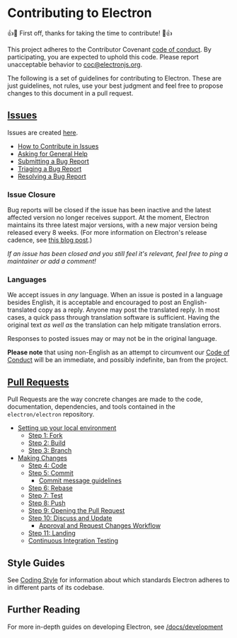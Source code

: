 # Contributing to Electron

:+1::tada: First off, thanks for taking the time to contribute! :tada::+1:

This project adheres to the Contributor Covenant [code of conduct](CODE_OF_CONDUCT.md).
By participating, you are expected to uphold this code. Please report unacceptable
behavior to coc@electronjs.org.

The following is a set of guidelines for contributing to Electron.
These are just guidelines, not rules, use your best judgment and feel free to
propose changes to this document in a pull request.

## [Issues](https://electronjs.org/docs/development/issues)

Issues are created [here](https://github.com/electron/electron/issues/new).

* [How to Contribute in Issues](https://electronjs.org/docs/development/issues#how-to-contribute-in-issues)
* [Asking for General Help](https://electronjs.org/docs/development/issues#asking-for-general-help)
* [Submitting a Bug Report](https://electronjs.org/docs/development/issues#submitting-a-bug-report)
* [Triaging a Bug Report](https://electronjs.org/docs/development/issues#triaging-a-bug-report)
* [Resolving a Bug Report](https://electronjs.org/docs/development/issues#resolving-a-bug-report)

### Issue Closure

Bug reports will be closed if the issue has been inactive and the latest affected version no longer receives support. At the moment, Electron maintains its three latest major versions, with a new major version being released every 8 weeks. (For more information on Electron's release cadence, see [this blog post](https://electronjs.org/blog/8-week-cadence).)

_If an issue has been closed and you still feel it's relevant, feel free to ping a maintainer or add a comment!_

### Languages

We accept issues in _any_ language.
When an issue is posted in a language besides English, it is acceptable and encouraged to post an English-translated copy as a reply.
Anyone may post the translated reply.
In most cases, a quick pass through translation software is sufficient.
Having the original text _as well as_ the translation can help mitigate translation errors.

Responses to posted issues may or may not be in the original language.

**Please note** that using non-English as an attempt to circumvent our [Code of Conduct](https://github.com/electron/electron/blob/main/CODE_OF_CONDUCT.md) will be an immediate, and possibly indefinite, ban from the project.

## [Pull Requests](https://electronjs.org/docs/development/pull-requests)

Pull Requests are the way concrete changes are made to the code, documentation,
dependencies, and tools contained in the `electron/electron` repository.

* [Setting up your local environment](https://electronjs.org/docs/development/pull-requests#setting-up-your-local-environment)
    * [Step 1: Fork](https://electronjs.org/docs/development/pull-requests#step-1-fork)
    * [Step 2: Build](https://electronjs.org/docs/development/pull-requests#step-2-build)
    * [Step 3: Branch](https://electronjs.org/docs/development/pull-requests#step-3-branch)
* [Making Changes](https://electronjs.org/docs/development/pull-requests#making-changes)
    * [Step 4: Code](https://electronjs.org/docs/development/pull-requests#step-4-code)
    * [Step 5: Commit](https://electronjs.org/docs/development/pull-requests#step-5-commit)
        * [Commit message guidelines](https://electronjs.org/docs/development/pull-requests#commit-message-guidelines)
    * [Step 6: Rebase](https://electronjs.org/docs/development/pull-requests#step-6-rebase)
    * [Step 7: Test](https://electronjs.org/docs/development/pull-requests#step-7-test)
    * [Step 8: Push](https://electronjs.org/docs/development/pull-requests#step-8-push)
    * [Step 9: Opening the Pull Request](https://electronjs.org/docs/development/pull-requests#step-9-opening-the-pull-request)
    * [Step 10: Discuss and Update](https://electronjs.org/docs/development/pull-requests#step-10-discuss-and-update)
        * [Approval and Request Changes Workflow](https://electronjs.org/docs/development/pull-requests#approval-and-request-changes-workflow)
    * [Step 11: Landing](https://electronjs.org/docs/development/pull-requests#step-11-landing)
    * [Continuous Integration Testing](https://electronjs.org/docs/development/pull-requests#continuous-integration-testing)

## Style Guides

See [Coding Style](https://electronjs.org/docs/development/coding-style) for information about which standards Electron adheres to in different parts of its codebase.

## Further Reading

For more in-depth guides on developing Electron, see
[/docs/development](/docs/development/README.md)
